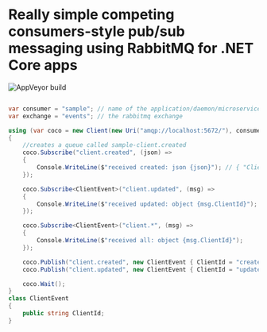 # Really simple competing consumers-style pub/sub messaging using RabbitMQ for .NET Core apps
![AppVeyor build](https://ci.appveyor.com/api/projects/status/github/neuralaxis/cocotte?branch=master&svg=true)


```csharp

var consumer = "sample"; // name of the application/daemon/microservice/thing
var exchange = "events"; // the rabbitmq exchange

using (var coco = new Client(new Uri("amqp://localhost:5672/"), consumer, exchange))
{ 
    //creates a queue called sample-client.created
    coco.Subscribe("client.created", (json) =>
    {
        Console.WriteLine($"received created: json {json}"); // { "ClientId": "created client" }
    });

    coco.Subscribe<ClientEvent>("client.updated", (msg) =>
    {
        Console.WriteLine($"received updated: object {msg.ClientId}");
    });

    coco.Subscribe<ClientEvent>("client.*", (msg) =>
    {
        Console.WriteLine($"received all: object {msg.ClientId}");
    });

    coco.Publish("client.created", new ClientEvent { ClientId = "created client" });
    coco.Publish("client.updated", new ClientEvent { ClientId = "updated client" });

    coco.Wait();
}
class ClientEvent
{
    public string ClientId;
}
```
